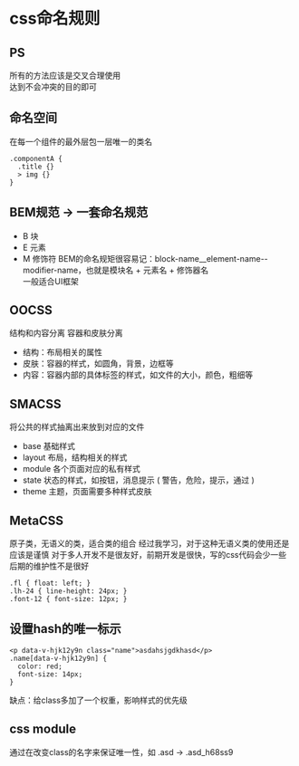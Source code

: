 # css命名规则

## PS
所有的方法应该是交叉合理使用  
达到不会冲突的目的即可

## 命名空间
在每一个组件的最外层包一层唯一的类名
```
.componentA {
  .title {}
  > img {}
}
```

## BEM规范 -> 一套命名规范
- B 块
- E 元素
- M 修饰符
BEM的命名规矩很容易记：block-name__element-name--modifier-name，也就是模块名 + 元素名 + 修饰器名  
一般适合UI框架

## OOCSS
结构和内容分离 容器和皮肤分离
- 结构：布局相关的属性
- 皮肤：容器的样式，如圆角，背景，边框等
- 内容：容器内部的具体标签的样式，如文件的大小，颜色，粗细等

## SMACSS
将公共的样式抽离出来放到对应的文件
- base 基础样式
- layout 布局，结构相关的样式
- module 各个页面对应的私有样式
- state 状态的样式，如按钮，消息提示 ( 警告，危险，提示，通过 )
- theme 主题，页面需要多种样式皮肤

## MetaCSS
原子类，无语义的类，适合类的组合
经过我学习，对于这种无语义类的使用还是应该是谨慎
对于多人开发不是很友好，前期开发是很快，写的css代码会少一些
后期的维护性不是很好
```
.fl { float: left; }
.lh-24 { line-height: 24px; }
.font-12 { font-size: 12px; }
```

## 设置hash的唯一标示
```
<p data-v-hjk12y9n class="name">asdahsjgdkhasd</p>
.name[data-v-hjk12y9n] {
  color: red;
  font-size: 14px;
}
```
缺点：给class多加了一个权重，影响样式的优先级

## css module
通过在改变class的名字来保证唯一性，如 .asd -> .asd_h68ss9